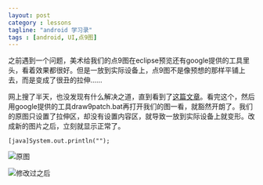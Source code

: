 ```yaml
---
layout: post
category : lessons
tagline: "android 学习录"
tags : [android, UI,点9图]
---
```

之前遇到一个问题，美术给我们的点9图在eclipse预览还有google提供的工具里头，看着效果都很好。但是一放到实际设备上，点9图不是像预想的那样平铺上去，而是变成了很丑的拉伸…… 

网上搜了半天，也没发现有什么解决之道，直到看到了[这篇文章](http://www.cnblogs.com/byirain/archive/2013/04/27/3045996.html)。看完这个，然后用google提供的工具draw9patch.bat再打开我们的图一看，就豁然开朗了。我们的原图只设置了拉伸区，却没有设置内容区，就导致一放到实际设备上就变形。改成新的图片之后，立刻就显示正常了。

```[java]System.out.println("");```

![原图](./point9-origin.jpeg)

![修改过之后](./point9-modified.jpeg)
